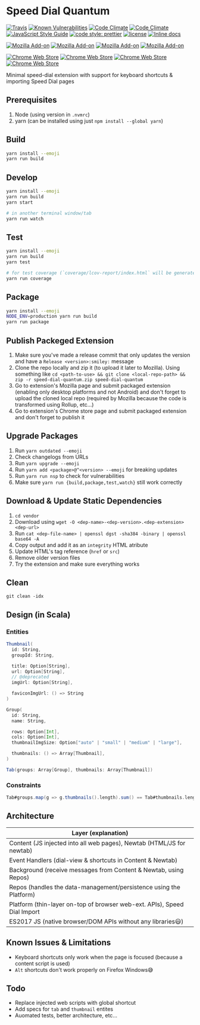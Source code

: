 # Speed Dial Quantum

[![Travis](https://img.shields.io/travis/Ahimta/speed-dial-quantum.svg?style=flat-square)](https://travis-ci.org/Ahimta/speed-dial-quantum)
[![Known Vulnerabilities](https://snyk.io/test/github/Ahimta/speed-dial-quantum/badge.svg?style=flat-square)](https://snyk.io/test/github/Ahimta/speed-dial-quantum)
[![Code Climate](https://img.shields.io/codeclimate/maintainability/Ahimta/speed-dial-quantum.svg?style=flat-square)](https://codeclimate.com/github/Ahimta/speed-dial-quantum/maintainability)
[![Code Climate](https://img.shields.io/codeclimate/Ahimta/speed-dial-quantum.svg?style=flat-square)](https://codeclimate.com/github/Ahimta/speed-dial-quantum/test_coverage)
[![JavaScript Style Guide](https://img.shields.io/badge/code_style-standard-brightgreen.svg?style=flat-square)](https://standardjs.com)
[![code style: prettier](https://img.shields.io/badge/code_style-prettier-ff69b4.svg?style=flat-square)](https://github.com/prettier/prettier)
[![license](https://img.shields.io/github/license/Ahimta/speed-dial-quantum.svg?style=flat-square)](https://github.com/Ahimta/speed-dial-quantum)
[![Inline docs](http://inch-ci.org/github/Ahimta/speed-dial-quantum.svg?branch=master&style=flat-square)](http://inch-ci.org/github/Ahimta/speed-dial-quantum)

[![Mozilla Add-on](https://img.shields.io/amo/v/speed-dial-quantum.svg?style=flat-square)](https://addons.mozilla.org/en-GB/firefox/addon/speed-dial-quantum)
[![Mozilla Add-on](https://img.shields.io/amo/d/speed-dial-quantum.svg?style=flat-square)](https://addons.mozilla.org/en-GB/firefox/addon/speed-dial-quantum/)
[![Mozilla Add-on](https://img.shields.io/amo/users/speed-dial-quantum.svg?style=flat-square)](https://addons.mozilla.org/en-GB/firefox/addon/speed-dial-quantum/)
[![Mozilla Add-on](https://img.shields.io/amo/stars/speed-dial-quantum.svg?style=flat-square)](https://addons.mozilla.org/en-GB/firefox/addon/speed-dial-quantum)

[![Chrome Web Store](https://img.shields.io/chrome-web-store/v/fadmmkodlffpamiglnmodpkmbpalbkmp.svg?style=flat-square)](https://chrome.google.com/webstore/detail/speed-dial-quantum/fadmmkodlffpamiglnmodpkmbpalbkmp)
[![Chrome Web Store](https://img.shields.io/chrome-web-store/users/fadmmkodlffpamiglnmodpkmbpalbkmp.svg?style=flat-square)](https://chrome.google.com/webstore/detail/speed-dial-quantum/fadmmkodlffpamiglnmodpkmbpalbkmp)
[![Chrome Web Store](https://img.shields.io/chrome-web-store/stars/fadmmkodlffpamiglnmodpkmbpalbkmp.svg?style=flat-square)](https://chrome.google.com/webstore/detail/speed-dial-quantum/fadmmkodlffpamiglnmodpkmbpalbkmp)
[![Chrome Web Store](https://img.shields.io/chrome-web-store/price/fadmmkodlffpamiglnmodpkmbpalbkmp.svg?style=flat-square)](https://chrome.google.com/webstore/detail/speed-dial-quantum/fadmmkodlffpamiglnmodpkmbpalbkmp)

Minimal speed-dial extension with support for keyboard shortcuts & importing Speed Dial pages

## Prerequisites

1. Node (using version in `.nvmrc`)
2. yarn (can be installed using just `npm install --global yarn`)

## Build

```bash
yarn install --emoji
yarn run build
```

## Develop

```bash
yarn install --emoji
yarn run build
yarn start

# in another terminal window/tab
yarn run watch
```

## Test

```bash
yarn install --emoji
yarn run build
yarn test

# for test coverage (`coverage/lcov-report/index.html` will be generated)
yarn run coverage
```

## Package

```bash
yarn install --emoji
NODE_ENV=production yarn run build
yarn run package
```

## Publish Packeged Extension

1. Make sure you've made a release commit that only updates the version and have a `Release <version>:smiley:` message
2. Clone the repo locally and zip it (to upload it later to Mozilla). Using something like `cd <path-to-use> && git clone <local-repo-path> && zip -r speed-dial-quantum.zip speed-dial-quantum`
3. Go to extension's Mozilla page and submit packaged extension (enabling only desktop platforms and not Android) and don't forget to upload the cloned local repo (required by Mozilla because the code is transformed using Rollup, etc...)
4. Go to extension's Chrome store page and submit packaged extension and don't forget to publish it

## Upgrade Packages

1.  Run `yarn outdated --emoji`
2.  Check changelogs from URLs
3.  Run `yarn upgrade --emoji`
4.  Run `yarn add <package>@^<version> --emoji` for breaking updates
5.  Run `yarn run nsp` to check for vulnerabilities
6.  Make sure `yarn run {build,package,test,watch}` still work correctly

## Download & Update Static Dependencies

1. `cd vendor`
2. Download using `wget -O <dep-name>-<dep-version>.<dep-extension> <dep-url>`
3. Run `cat <dep-file-name> | openssl dgst -sha384 -binary | openssl base64 -A`
4. Copy output and add it as an `integrity` HTML atribute
5. Update HTML's tag reference (`href` or `src`)
6. Remove older version files
7. Try the extension and make sure everything works

## Clean

`git clean -idx`

## Design (in Scala)

### Entities

```scala
Thumbnail(
  id: String,
  groupId: String,

  title: Option[String],
  url: Option[String],
  // @deprecated
  imgUrl: Option[String],

  faviconImgUrl: () => String
)

Group(
  id: String,
  name: String,

  rows: Option[Int],
  cols: Option[Int],
  thumbnailImgSize: Option["auto" | "small" | "medium" | "large"],

  thumbnails: () => Array[Thumbnail],
)

Tab(groups: Array[Group], thumbnails: Array[Thumbnail])
```

### Constraints

```scala
Tab#groups.map(g => g.thumbnails().length).sum() == Tab#thumbnails.length
```

## Architecture

| Layer (explanation)                                                      |
| ------------------------------------------------------------------------ |
| Content (JS injected into all web pages), Newtab (HTML/JS for newtab)    |
| Event Handlers (dial-view & shortcuts in Content & Newtab)               |
| Background (receive messages from Content & Newtab, using Repos)         |
| Repos (handles the data-management/persistence using the Platform)       |
| Platform (thin-layer on-top of browser web-ext. APIs), Speed Dial Import |
| ES2017 JS (native browser/DOM APIs without any libraries:smiley:)        |

## Known Issues & Limitations

- Keyboard shortcuts only work when the page is focused (because a content
  script is used)
- `Alt` shortcuts don't work properly on Firefox Windows:sweat_smile:

## Todo

- Replace injected web scripts with global shortcut
- Add specs for `tab` and `thumbnail` entites
- Auomated tests, better architecture, etc...
